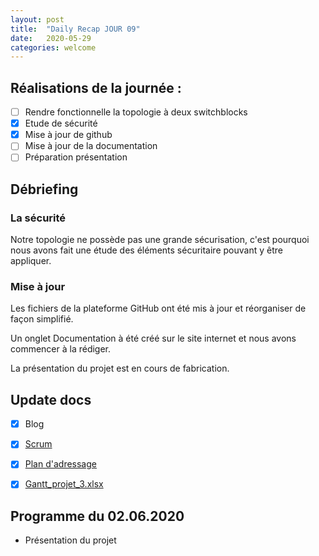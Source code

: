 ```yaml
---
layout: post
title:  "Daily Recap JOUR 09"
date:   2020-05-29
categories: welcome
---
```



## Réalisations de la journée :

 - [ ] Rendre fonctionnelle la topologie à deux switchblocks
 - [x] Etude de sécurité
 - [x] Mise à jour de github
 - [ ] Mise à jour de la documentation
 - [ ] Préparation présentation
 
## Débriefing

### La sécurité

Notre topologie ne possède pas une grande sécurisation, c'est pourquoi nous avons fait une étude des éléments sécuritaire pouvant y être appliquer. 

### Mise à jour

Les fichiers de la plateforme GitHub ont été mis à jour et réorganiser de façon simplifié. 

Un onglet Documentation à été créé sur le site internet et nous avons commencer à la rédiger. 

La présentation du projet est en cours de fabrication. 

## Update docs

   - [x] Blog
   - [X] [Scrum](https://github.com/reseau-2020/projet-three/projects/1)
   - [x] [Plan d'adressage](https://github.com/reseau-2020/projet-three/blob/master/Plan%20d'adressage.md)
   - [x] [Gantt_projet_3.xlsx](https://github.com/reseau-2020/projet-three/blob/master/Gantt_projet_3.xlsx)
   
    
## Programme du 02.06.2020
  
- Présentation du projet
  
